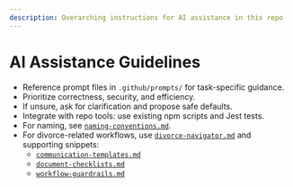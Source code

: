 ```yaml
---
description: Overarching instructions for AI assistance in this repo
---
```


# AI Assistance Guidelines

- Reference prompt files in `.github/prompts/` for task-specific guidance.
- Prioritize correctness, security, and efficiency.
- If unsure, ask for clarification and propose safe defaults.
- Integrate with repo tools: use existing npm scripts and Jest tests.
- For naming, see [`naming-conventions.md`](./prompt-snippets/naming-conventions.md).
- For divorce-related workflows, use [`divorce-navigator.md`](./prompts/divorce-navigator.md) and supporting snippets:
  - [`communication-templates.md`](./prompt-snippets/communication-templates.md)
  - [`document-checklists.md`](./prompt-snippets/document-checklists.md)
  - [`workflow-guardrails.md`](./prompt-snippets/workflow-guardrails.md)


